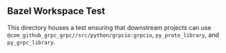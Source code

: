 ## Bazel Workspace Test

This directory houses a test ensuring that downstream projects can use
`@com_github_grpc_grpc//src/python/grpcio:grpcio`, `py_proto_library`, and
`py_grpc_library`.
